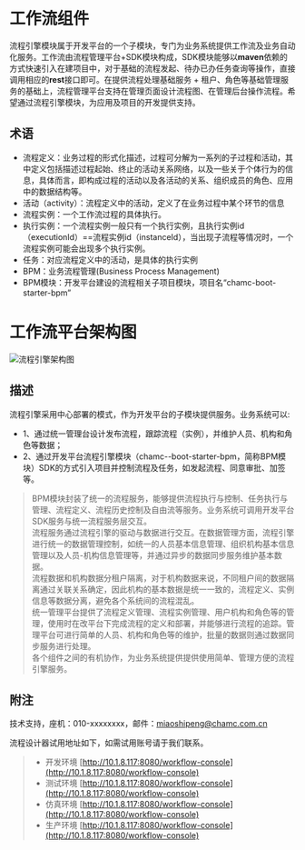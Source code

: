 # 工作流组件

流程引擎模块属于开发平台的一个子模块，专门为业务系统提供工作流及业务自动化服务。工作流由流程管理平台+SDK模块构成，SDK模块能够以**maven**依赖的方式快速引入在建项目中，对于基础的流程发起、待办已办任务查询等操作，直接调用相应的**rest**接口即可。在提供流程处理基础服务 + 租户、角色等基础管理服务的基础上，流程管理平台支持在管理页面设计流程图、在管理后台操作流程。希望通过流程引擎模块，为应用及项目的开发提供支持。

## 术语

- 流程定义：业务过程的形式化描述，过程可分解为一系列的子过程和活动，其中定义包括描述过程起始、终止的活动关系网络，以及一些关于个体行为的信息，具体而言，即构成过程的活动以及各活动的关系、组织成员的角色、应用中的数据结构等。
- 活动（activity）：流程定义中的活动，定义了在业务过程中某个环节的信息
- 流程实例：一个工作流过程的具体执行。
- 执行实例：一个流程实例一般只有一个执行实例，且执行实例id（executionId）==流程实例id（instanceId），当出现子流程等情况时，一个流程实例可能会出现多个执行实例。
- 任务：对应流程定义中的活动，是具体的执行实例
- BPM：业务流程管理(Business Process Management)
- BPM模块：开发平台建设的流程相关子项目模块，项目名“chamc-boot-starter-bpm”

# 工作流平台架构图

![流程引擎架构图](https://i.imgur.com/ImuJSR1.jpg)

## 描述

流程引擎采用中心部署的模式，作为开发平台的子模块提供服务。业务系统可以:
    
   - 1、通过统一管理台设计发布流程，跟踪流程（实例），并维护人员、机构和角色等数据；
   - 2、通过开发平台流程引擎模块（chamc--boot-starter-bpm，简称BPM模块）SDK的方式引入项目并控制流程及任务，如发起流程、同意审批、加签等。

>BPM模块封装了统一的流程服务，能够提供流程执行与控制、任务执行与管理、流程定义、流程历史控制及自由流等服务。业务系统可调用开发平台SDK服务与统一流程服务层交互。  
流程服务通过流程引擎的驱动与数据进行交互。在数据管理方面，流程引擎进行统一的数据管理控制，如统一的人员基本信息管理、组织机构基本信息管理以及人员-机构信息管理等，并通过异步的数据同步服务维护基本数据。  
流程数据和机构数据分租户隔离，对于机构数据来说，不同租户间的数据隔离通过关联关系确定，因此机构的基本数据是统一一致的，流程定义、实例信息等数据分离，避免各个系统间的流程混乱。  
统一管理平台提供了流程定义管理、流程实例管理、用户机构和角色等的管理，使用时在改平台下完成流程的定义和部署，并能够进行流程的追踪。管理平台可进行简单的人员、机构和角色等的维护，批量的数据则通过数据同步服务进行处理。  
各个组件之间的有机协作，为业务系统提供提供使用简单、管理方便的流程引擎服务。

## 附注

技术支持，座机：010-xxxxxxxx，邮件：[miaoshipeng@chamc.com.cn](mailto:miaoshipeng@chamc.com.cn)

流程设计器试用地址如下，如需试用账号请于我们联系。

> - 开发环境 [http://10.1.8.117:8080/workflow-console](http://10.1.8.117:8080/workflow-console)
> - 测试环境 [http://10.1.8.117:8080/workflow-console](http://10.1.8.117:8080/workflow-console)
> - 仿真环境 [http://10.1.8.117:8080/workflow-console](http://10.1.8.117:8080/workflow-console)
> - 生产环境 [http://10.1.8.117:8080/workflow-console](http://10.1.8.117:8080/workflow-console)
